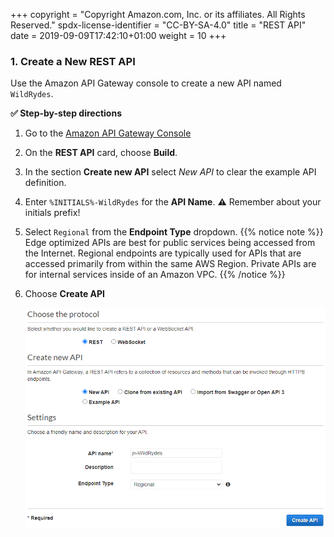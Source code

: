+++
copyright = "Copyright Amazon.com, Inc. or its affiliates. All Rights Reserved."
spdx-license-identifier = "CC-BY-SA-4.0"
title = "REST API"
date = 2019-09-09T17:42:10+01:00
weight = 10
+++

### 1. Create a New REST API
Use the Amazon API Gateway console to create a new API named `WildRydes`.

**:white_check_mark: Step-by-step directions**

1. Go to the [Amazon API Gateway Console][api-gw-console]
1. On the **REST API** card, choose **Build**.
1. In the section **Create new API** select _New API_ to clear the example API definition.
1. Enter `%INITIALS%-WildRydes` for the **API Name**. **:warning:** Remember about your initials prefix!
1. Select `Regional` from the **Endpoint Type** dropdown.
{{% notice note %}}
Edge optimized APIs are best for public services being accessed from the Internet. Regional endpoints are typically used for APIs that are accessed primarily from within the same AWS Region. Private APIs are for internal services inside of an Amazon VPC.
{{% /notice %}}
1. Choose **Create API**

    ![Create API screenshot](/images/create-api.png)

[api-gw-console]: https://console.aws.amazon.com/apigateway/home
